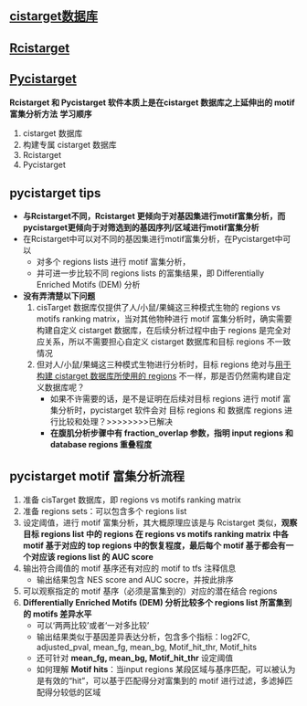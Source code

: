 ## [cistarget数据库](https://resources.aertslab.org/cistarget/)
## [Rcistarget](https://bioconductor.riken.jp/packages/3.9/bioc/vignettes/RcisTarget/inst/doc/RcisTarget.html)
## [Pycistarget](https://pycistarget.readthedocs.io/en/latest/tools.html#)
**Rcistarget 和 Pycistarget 软件本质上是在cistarget 数据库之上延伸出的 motif 富集分析方法**
**学习顺序**
1. cistarget 数据库
2. 构建专属 cistarget 数据库
3. Rcistarget
4. Pycistarget


## pycistarget tips
* **与Rcistarget不同，Rcistarget 更倾向于对基因集进行motif富集分析，而pycistarget更倾向于对筛选到的基因序列/区域进行motif富集分析**
* 在Rcistarget中可以对不同的基因集进行motif富集分析，在Pycistarget中可以
  * 对多个 regions lists 进行 motif 富集分析，
  * 并可进一步比较不同 regions lists 的富集结果，即 Differentially Enriched Motifs (DEM) 分析
* **没有弄清楚以下问题**
  1. cisTarget 数据库仅提供了人/小鼠/果蝇这三种模式生物的 regions vs motifs ranking matrix，当对其他物种进行 motif 富集分析时，确实需要构建自定义 cistarget 数据库，在后续分析过程中由于 regions 是完全对应关系，所以不需要担心自定义 cistarget 数据库和目标 regions 不一致情况
  2. 但对人/小鼠/果蝇这三种模式生物进行分析时，目标 regions 绝对与[用于构建 cistarget 数据库所使用的 regions](https://resources.aertslab.org/cistarget/regions/) 不一样，那是否仍然需构建自定义数据库呢？
     * 如果不许需要的话，是不是证明在后续对目标 regions 进行 motif 富集分析时，pycistarget 软件会对 目标 regions 和 数据库 regions 进行比较和处理？>>>>>>>>已解决
     *  **在腹肌分析步骤中有 fraction_overlap 参数，指明 input regions 和 database regions 重叠程度**

       
## pycistarget motif 富集分析流程
1. 准备 cisTarget 数据库，即 regions vs motifs ranking matrix
2. 准备 regions sets：可以包含多个 regions list
3. 设定阈值，进行 motif 富集分析，其大概原理应该是与 Rcistarget 类似，**观察目标 regions list 中的 regions 在 regions vs motifs ranking matrix 中各 motif 基于对应的 top regions 中的恢复程度，最后每个 motif 基于都会有一个对应该 regions list 的 AUC score**
4. 输出符合阈值的 motif 基序还有对应的 motif to tfs 注释信息
   * 输出结果包含 NES score and AUC socre，并按此排序
6. 可以观察指定的 motif 基序（必须是富集到的）对应的潜在结合 regions
7. **Differentially Enriched Motifs (DEM) 分析比较多个 regions list 所富集到的 motifs 差异水平**
   * 可以‘两两比较’或者‘一对多比较’
   * 输出结果类似于基因差异表达分析，包含多个指标：log2FC, adjusted_pval, mean_fg, mean_bg, Motif_hit_thr,	Motif_hits
   * 还可针对 **mean_fg, mean_bg, Motif_hit_thr** 设定阈值
   * 如何理解 **Motif hits**：当input regions 某段区域与基序匹配，可以被认为是有效的“hit”，可以基于匹配得分对富集到的 motif 进行过滤，多滤掉匹配得分较低的区域






